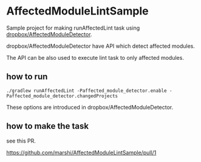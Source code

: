 # AffectedModuleLintSample

Sample project for making runAffectedLint task using [dropbox/AffectedModuleDetector](https://github.com/dropbox/AffectedModuleDetector).

dropbox/AffectedModuleDetector have API which detect affected modules.

The API can be also used to execute lint task to only affected modules.

## how to run

```
./gradlew runAffectedLint -Paffected_module_detector.enable -Paffected_module_detector.changedProjects
```

These options are introduced in dropbox/AffectedModuleDetector.

## how to make the task

see this PR.

https://github.com/marshi/AffectedModuleLintSample/pull/1

